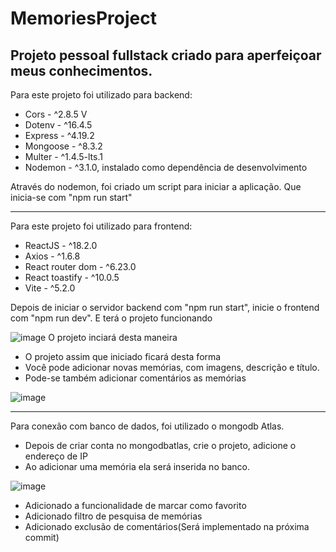 # MemoriesProject
<h2>Projeto pessoal fullstack criado para aperfeiçoar meus conhecimentos. </h2>

<p>Para este projeto foi utilizado para backend:</p>
<ul>
  <li>Cors - ^2.8.5 V</li>
  <li>Dotenv - ^16.4.5</li>
  <li>Express - ^4.19.2</li>
  <li>Mongoose - ^8.3.2</li>
  <li>Multer - ^1.4.5-lts.1</li>
  <li>Nodemon - ^3.1.0, instalado como dependência de desenvolvimento</li>
</ul>

<p>Através do nodemon, foi criado um script para iniciar a aplicação. Que inicia-se com "npm run start" </p>

<hr>

<p>Para este projeto foi utilizado para frontend:</p>
<ul>
  <li>ReactJS - ^18.2.0</li>
  <li>Axios - ^1.6.8</li>
  <li>React router dom - ^6.23.0</li>
  <li>React toastify - ^10.0.5</li>
  <li>Vite - ^5.2.0</li>
</ul>

<p>Depois de iniciar o servidor backend com "npm run start", inicie o frontend com "npm run dev". E terá o projeto funcionando</p>




![image](https://github.com/naridevlope/MemoriesProject/assets/135278772/999cf5cd-2b02-4819-8022-a950263ea3c9)
<span>O projeto inciará desta maneira</span>

<ul>
  <li>O projeto assim que iniciado ficará desta forma</li>
  <li>Você pode adicionar novas memórias, com imagens, descrição e título.</li>
  <li>Pode-se também adicionar comentários as memórias</li>
</ul>


![image](https://github.com/naridevlope/MemoriesProject/assets/135278772/763f68e7-308a-4061-8f86-df5ab69d7e60)

<hr>

<p>Para conexão com banco de dados, foi utilizado o mongodb Atlas.</p>
<ul>
  <li>Depois de criar conta no mongodbatlas, crie o projeto, adicione o endereço de IP</li>
  <li>Ao adicionar uma memória ela será inserida no banco.</li>
</ul>

![image](https://github.com/naridevlope/MemoriesProject/assets/135278772/0ce3167e-951c-4c22-9e2c-55507be41aba)

<ul>
  <li>Adicionado a funcionalidade de marcar como favorito</li>
  <li>Adicionado filtro de pesquisa de memórias</li>
  <li>Adicionado exclusão de comentários(Será implementado na próxima commit)</li>
</ul>